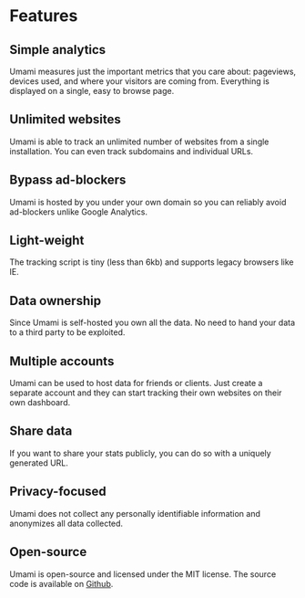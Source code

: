 # Features

## Simple analytics

Umami measures just the important metrics that you care about: pageviews, devices used, and where your visitors
are coming from. Everything is displayed on a single, easy to browse page.

## Unlimited websites

Umami is able to track an unlimited number of websites from a single installation. You can even track subdomains and
individual URLs.

## Bypass ad-blockers

Umami is hosted by you under your own domain so you can reliably avoid ad-blockers unlike Google Analytics.

## Light-weight

The tracking script is tiny (less than 6kb) and supports legacy browsers like IE.

## Data ownership

Since Umami is self-hosted you own all the data. No need to hand your data to a third party to be exploited.

## Multiple accounts

Umami can be used to host data for friends or clients. Just create a separate account and they can start tracking their
own websites on their own dashboard.

## Share data

If you want to share your stats publicly, you can do so with a uniquely generated URL.

## Privacy-focused

Umami does not collect any personally identifiable information and anonymizes all data collected.

## Open-source

Umami is open-source and licensed under the MIT license. The source code is available on 
[Github](https://github.com/mikecao/umami).

